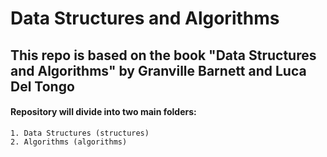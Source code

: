 # Data Structures and Algorithms

## This repo is based on the book "Data Structures and Algorithms" by Granville Barnett and Luca Del Tongo

#### Repository will divide into two main folders:
    1. Data Structures (structures)
    2. Algorithms (algorithms)
